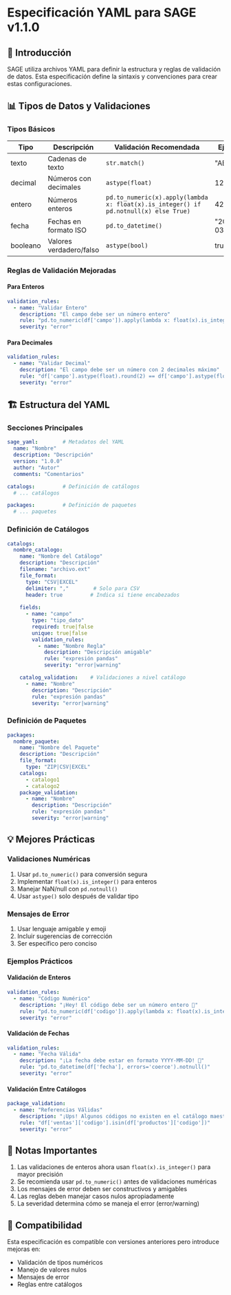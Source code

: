
# Especificación YAML para SAGE v1.1.0

## 🎯 Introducción

SAGE utiliza archivos YAML para definir la estructura y reglas de validación de datos. Esta especificación define la sintaxis y convenciones para crear estas configuraciones.

## 📊 Tipos de Datos y Validaciones

### Tipos Básicos

| Tipo     | Descripción              | Validación Recomendada                                    | Ejemplo           |
|----------|-------------------------|--------------------------------------------------------|-------------------|
| texto    | Cadenas de texto        | `str.match()`                                          | "ABC123"          |
| decimal  | Números con decimales   | `astype(float)`                                        | 123.45           |
| entero   | Números enteros         | `pd.to_numeric(x).apply(lambda x: float(x).is_integer() if pd.notnull(x) else True)` | 42               |
| fecha    | Fechas en formato ISO   | `pd.to_datetime()`                                     | "2025-03-10"     |
| booleano | Valores verdadero/falso | `astype(bool)`                                         | true/false       |

### Reglas de Validación Mejoradas

#### Para Enteros
```yaml
validation_rules:
  - name: "Validar Entero"
    description: "El campo debe ser un número entero"
    rule: "pd.to_numeric(df['campo']).apply(lambda x: float(x).is_integer() if pd.notnull(x) else True)"
    severity: "error"
```

#### Para Decimales
```yaml
validation_rules:
  - name: "Validar Decimal"
    description: "El campo debe ser un número con 2 decimales máximo"
    rule: "df['campo'].astype(float).round(2) == df['campo'].astype(float)"
    severity: "error"
```

## 🏗️ Estructura del YAML

### Secciones Principales

```yaml
sage_yaml:        # Metadatos del YAML
  name: "Nombre"
  description: "Descripción"
  version: "1.0.0"
  author: "Autor"
  comments: "Comentarios"

catalogs:         # Definición de catálogos
  # ... catálogos

packages:         # Definición de paquetes
  # ... paquetes
```

### Definición de Catálogos

```yaml
catalogs:
  nombre_catalogo:
    name: "Nombre del Catálogo"
    description: "Descripción"
    filename: "archivo.ext"
    file_format:
      type: "CSV|EXCEL"
      delimiter: ","        # Solo para CSV
      header: true         # Indica si tiene encabezados
    
    fields:
      - name: "campo"
        type: "tipo_dato"
        required: true|false
        unique: true|false
        validation_rules:
          - name: "Nombre Regla"
            description: "Descripción amigable"
            rule: "expresión pandas"
            severity: "error|warning"

    catalog_validation:    # Validaciones a nivel catálogo
      - name: "Nombre"
        description: "Descripción"
        rule: "expresión pandas"
        severity: "error|warning"
```

### Definición de Paquetes

```yaml
packages:
  nombre_paquete:
    name: "Nombre del Paquete"
    description: "Descripción"
    file_format:
      type: "ZIP|CSV|EXCEL"
    catalogs:
      - catalogo1
      - catalogo2
    package_validation:
      - name: "Nombre"
        description: "Descripción"
        rule: "expresión pandas"
        severity: "error|warning"
```

## 💡 Mejores Prácticas

### Validaciones Numéricas
1. Usar `pd.to_numeric()` para conversión segura
2. Implementar `float(x).is_integer()` para enteros
3. Manejar NaN/null con `pd.notnull()`
4. Usar `astype()` solo después de validar tipo

### Mensajes de Error
1. Usar lenguaje amigable y emoji
2. Incluir sugerencias de corrección
3. Ser específico pero conciso

### Ejemplos Prácticos

#### Validación de Enteros
```yaml
validation_rules:
  - name: "Código Numérico"
    description: "¡Hey! El código debe ser un número entero 🔢"
    rule: "pd.to_numeric(df['codigo']).apply(lambda x: float(x).is_integer() if pd.notnull(x) else True)"
    severity: "error"
```

#### Validación de Fechas
```yaml
validation_rules:
  - name: "Fecha Válida"
    description: "¡La fecha debe estar en formato YYYY-MM-DD! 📅"
    rule: "pd.to_datetime(df['fecha'], errors='coerce').notnull()"
    severity: "error"
```

#### Validación Entre Catálogos
```yaml
package_validation:
  - name: "Referencias Válidas"
    description: "¡Ups! Algunos códigos no existen en el catálogo maestro 🔍"
    rule: "df['ventas']['codigo'].isin(df['productos']['codigo'])"
    severity: "error"
```

## 📝 Notas Importantes

1. Las validaciones de enteros ahora usan `float(x).is_integer()` para mayor precisión
2. Se recomienda usar `pd.to_numeric()` antes de validaciones numéricas
3. Los mensajes de error deben ser constructivos y amigables
4. Las reglas deben manejar casos nulos apropiadamente
5. La severidad determina cómo se maneja el error (error/warning)

## 🔄 Compatibilidad

Esta especificación es compatible con versiones anteriores pero introduce mejoras en:
- Validación de tipos numéricos
- Manejo de valores nulos
- Mensajes de error
- Reglas entre catálogos

